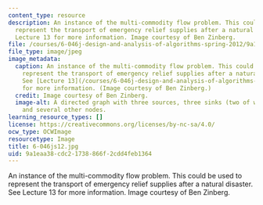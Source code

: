 ```yaml
---
content_type: resource
description: An instance of the multi-commodity flow problem. This could be used to
  represent the transport of emergency relief supplies after a natural disaster. See
  Lecture 13 for more information. Image courtesy of Ben Zinberg.
file: /courses/6-046j-design-and-analysis-of-algorithms-spring-2012/9a1eaa38cdc21738866f2cdd4feb1364_6-046js12.jpg
file_type: image/jpeg
image_metadata:
  caption: An instance of the multi-commodity flow problem. This could be used to
    represent the transport of emergency relief supplies after a natural disaster.
    See [Lecture 13](/courses/6-046j-design-and-analysis-of-algorithms-spring-2012/pages/lecture-notes)
    for more information. (Image courtesy of Ben Zinberg.)
  credit: Image courtesy of Ben Zinberg.
  image-alt: A directed graph with three sources, three sinks (two of which are distinct),
    and several other nodes.
learning_resource_types: []
license: https://creativecommons.org/licenses/by-nc-sa/4.0/
ocw_type: OCWImage
resourcetype: Image
title: 6-046js12.jpg
uid: 9a1eaa38-cdc2-1738-866f-2cdd4feb1364
---
```

An instance of the multi-commodity flow problem. This could be used to represent the transport of emergency relief supplies after a natural disaster. See Lecture 13 for more information. Image courtesy of Ben Zinberg.